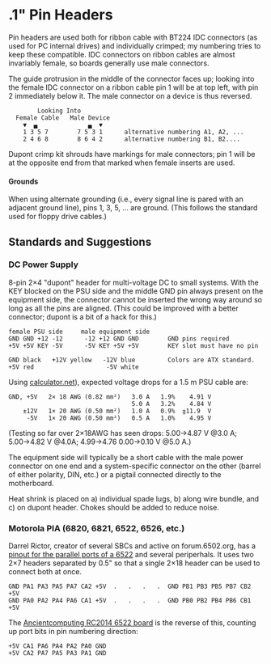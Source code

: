 .1" Pin Headers
===============

<!-- Digraphs: ▼=Dt ▄=LB -->

Pin headers are used both for ribbon cable with BT224 IDC connectors (as
used for PC internal drives) and individually crimped; my numbering tries
to keep these compatible. IDC connectors on ribbon cables are almost
invariably female, so boards generally use male connectors.

The guide protrusion in the middle of the connector faces up; looking into
the female IDC connector on a ribbon cable pin 1 will be at top left, with
pin 2 immediately below it. The male connector on a device is thus reversed.

            Looking Into
      Female Cable   Male Device
        ▼  ▄              ▄  ▼
        1 3 5 7        7 5 3 1      alternative numbering A1, A2, ...
        2 4 6 8        8 6 4 2      alternative numbering B1, B2....

Dupont crimp kit shrouds have markings for male connectors; pin 1 will
be at the opposite end from that marked when female inserts are used.

#### Grounds

When using alternate grounding (i.e., every signal line is pared with an
adjacent ground line), pins 1, 3, 5, ... are ground. (This follows the
standard used for floppy drive cables.)


Standards and Suggestions
-------------------------

### DC Power Supply

8-pin 2×4 "dupont" header for multi-voltage DC to small systems. With the
KEY blocked on the PSU side and the middle GND pin always present on the
equipment side, the connector cannot be inserted the wrong way around so
long as all the pins are aligned. (This could be improved with a better
connector; dupont is a bit of a hack for this.)

    female PSU side     male equipment side
    GND GND +12 -12      -12 +12 GND GND        GND pins required
    +5V +5V KEY -5V      -5V KEY +5V +5V        KEY slot must have no pin

    GND black   +12V yellow   -12V blue         Colors are ATX standard.
    +5V red                    -5V white

Using [calculator.net][calcnet vd]), expected voltage drops for a 1.5 m PSU
cable are:

    GND, +5V   2× 18 AWG (0.82 mm²)   3.0 A   1.9%    4.91 V
                                      5.0 A   3.2%    4.84 V
        ±12V   1× 20 AWG (0.50 mm²)   1.0 A   0.9%  ٍ±11.9  V
         -5V   1× 20 AWG (0.50 mm²)   0.5 A   1.0%    4.95 V

(Testing so far over 2×18AWG has seen drops: 5.00→4.87 V @3.0 A;
5.00→4.82 V @4.0A; 4.99→4.76 0.00→0.10 V @5.0 A.)

The equipment side will typically be a short cable with the male power
connector on one end and a system-specific connector on the other (barrel
of either polarity, DIN, etc.) or a pigtail connected directly to the
motherboard.

Heat shrink is placed on a) individual spade lugs, b) along wire bundle,
and c) on dupont header. Chokes should be added to reduce noise.

[calcnet vd]: https://www.calculator.net/voltage-drop-calculator.html

### Motorola PIA (6820, 6821, 6522, 6526, etc.)

Darrel Rictor, creator of several SBCs and active on forum.6502.org, has a
[pinout for the parallel ports of a 6522][rictor via] and several
periperhals. It uses two 2×7 headers separated by 0.5" so that a single
2×18 header can be used to connect both at once.

    GND PA1 PA3 PA5 PA7 CA2 +5V  .   .   .   .  GND PB1 PB3 PB5 PB7 CB2 +5V
    GND PA0 PA2 PA4 PA6 CA1 +5V  .   .   .   .  GND PB0 PB2 PB4 PB6 CB1 +5V

The [Ancientcomputing RC2014 6522 board][ancomp 6522] is the reverse of
this, counting up port bits in pin numbering direction:

    +5V CA1 PA6 PA4 PA2 PA0 GND
    +5V CA2 PA7 PA5 PA3 PA1 GND


[rictor via]: https://sbc.rictor.org/via.html
[ancomp 6522]: https://github.com/ancientcomputing/rc2014/tree/master/eagle/6522_board

